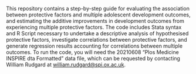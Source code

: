 This repository contains a step-by-step guide for evaluating the association between protective factors and multiple adolescent development outcomes, and estimating the additive improvements in development outcomes from experiencing multiple protective factors. The code includes Stata syntax and R Script necessary to undertake a descriptive analysis of hypothesised protective factors, investigate correlations between protective factors, and generate regression results accounting for correlations between multiple outcomes. To run the code, you will need the 20210608 “Plos Medicine INSPIRE dta Formatted” data file, which can be requested by contacting William Rudgard at william.rudgard@spi.ox.ac.uk.

